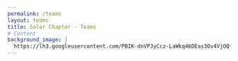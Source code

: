```yaml
---
permalink: /teams
layout: teams
title: Solar Chapter - Teams
# Content
background_image: |
  https://lh3.googleusercontent.com/PBIK-dnVPJyCcz-LaWkq46DEas3Ov4VjOQfHF2m55lHuoK2SyORsVU8V-BAGTWIeVSv9iahj0dOeb8EQ23b0O-QcpTlGMHFRHyA8DoqQg4XOM8hU_iMXtF4oQOb5jt3NobkoS2ropblRq0JcQVn6L1dzUmJDKP975_9mvg1VWPZaIB5b8hmUc1fWnX1Wtv-yGuyeuePSp6H8oVJWfIKrM4Fs-z5dasxLEgbpl0gCoUw0fwMQCGLlZmCYNhRH848HhXoGgRABmq_ow9MlaGCZihVZhzAyJo2LCHb_uIORa_ecrDRlFz_zkjwdK2Lnr0tgEMlIE7UBPNTvmM4xiNWn6hMTdNDXbenfTqu7RXksKl2epBsWx_u0KfwxTnWoDUNyN2m_1QtTzA8xdQ09CJg-Lvqe6T7FPy2VNjWfvWg479HZ_tnVUhdI42Bq5OrHiiXQISDFvQvEjwCA3iKjVWxVr-yq5bviRDntd2SegebeK9ndJ4G-AjeVNbLPC9eoF3A1emV9OW9l6RF5a0c34FwCCuuAhPBEOPucgmxHtf3JMkQ5uepQgvFtLHjxER4DUmtEywKxNIFLNGMS9sk2PWALzrHd9oDFC-YCN0_3D_d-zboL2eO0Kd4TBI_v8As2hKmsX-JP3N8D9_1EI9LNZcSTm6Fr1IW-D_SkuSrZl3gJd4_Z9hgHMqFAyRmfHD1USH8_6P0UdrcJECsaDqmb67cWJWE3myhj0KtFWjtlfyEun-oO1aEKgZk_k2Q=w2638-h1387-no
---
```

